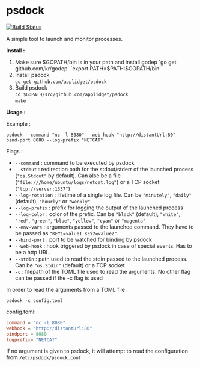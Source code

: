 **psdock**
======

[![Build Status](https://travis-ci.org/applidget/psdock.svg)](https://travis-ci.org/applidget/psdock)

A simple tool to launch and monitor processes.

**Install :**


1) Make sure $GOPATH/bin is in your path and install godep  
`go get github.com/kr/godep`  
`export PATH=$PATH:$GOPATH/bin`  
2) Install psdock  
`go get github.com/applidget/psdock`  
3) Build psdock  
`cd $GOPATH/src/github.com/applidget/psdock`  
`make`


**Usage :**

Example :

  `````
  psdock --command "nc -l 8080" --web-hook "http://distantUrl:80" --bind-port 8080 --log-prefix "NETCAT"
  `````

Flags :  
  * `--command` : command to be executed by psdock  
  * `--stdout` : redirection path for the stdout/stderr of the launched process (`"os.Stdout"` by default). Can alse be a file (`"file:///home/ubuntu/logs/netcat.log"`) or a TCP socket (`"tcp://server:1337"`)
  * `--log-rotation` : lifetime of a single log file. Can be `"minutely"`, `"daily"` (default), `"hourly"` or `"weekly"`
  * `--log-prefix` : prefix for logging the output of the launched process
  * `--log-color` : color of the prefix. Can be `"black"` (default), `"white"`, `"red"`, `"green"`, `"blue"`, `"yellow"`, `"cyan"` or `"magenta"`
  * `--env-vars` : arguments passed to the launched command. They have to be passed as `"KEY1=value1 KEY2=value2"`.  
  * `--bind-port` : port to be watched for binding by psdock  
  * `--web-hook` : hook triggered by psdock in case of special events. Has to be a http URL.  
  * `--stdin` : path used to read the stdin passed to the launched process. Can be `"os.Stdin"` (default) or a TCP socket
  * `-c` : filepath of the TOML file used to read the arguments. No other flag can be passed if the -c flag is used

In order to read the arguments from a TOML file : 

  `psdock -c config.toml`
  
  config.toml:
  
  `````toml
  command = "nc -l 8080"
  webhook = "http://distantUrl:80"
  bindport = 8080
  logprefix= "NETCAT"
  `````
 
If no argument is given to psdock, it will attempt to read the configuration from `/etc/psdock/psdock.conf` 
  
